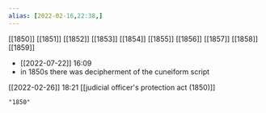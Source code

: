 ```yaml
---
alias: [2022-02-16,22:38,]
---
```

[[1850]] [[1851]] [[1852]] [[1853]] [[1854]] [[1855]] [[1856]] [[1857]] [[1858]] [[1859]]


- [[2022-07-22]] 16:09
- in 1850s there was decipherment of the cuneiform script


[[2022-02-26]] 18:21
[[judicial officer's protection act (1850)]]
```query
"1850"
```